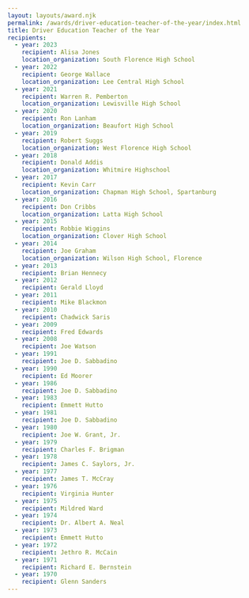 ```yaml
---
layout: layouts/award.njk
permalink: /awards/driver-education-teacher-of-the-year/index.html
title: Driver Education Teacher of the Year
recipients:
  - year: 2023
    recipient: Alisa Jones
    location_organization: South Florence High School
  - year: 2022
    recipient: George Wallace
    location_organization: Lee Central High School
  - year: 2021
    recipient: Warren R. Pemberton
    location_organization: Lewisville High School
  - year: 2020
    recipient: Ron Lanham
    location_organization: Beaufort High School
  - year: 2019
    recipient: Robert Suggs
    location_organization: West Florence High School
  - year: 2018
    recipient: Donald Addis
    location_organization: Whitmire Highschool
  - year: 2017
    recipient: Kevin Carr
    location_organization: Chapman High School, Spartanburg
  - year: 2016
    recipient: Don Cribbs
    location_organization: Latta High School
  - year: 2015
    recipient: Robbie Wiggins
    location_organization: Clover High School
  - year: 2014
    recipient: Joe Graham
    location_organization: Wilson High School, Florence
  - year: 2013
    recipient: Brian Hennecy
  - year: 2012
    recipient: Gerald Lloyd
  - year: 2011
    recipient: Mike Blackmon
  - year: 2010
    recipient: Chadwick Saris
  - year: 2009
    recipient: Fred Edwards
  - year: 2008
    recipient: Joe Watson
  - year: 1991
    recipient: Joe D. Sabbadino
  - year: 1990
    recipient: Ed Moorer
  - year: 1986
    recipient: Joe D. Sabbadino
  - year: 1983
    recipient: Emmett Hutto
  - year: 1981
    recipient: Joe D. Sabbadino
  - year: 1980
    recipient: Joe W. Grant, Jr.
  - year: 1979
    recipient: Charles F. Brigman
  - year: 1978
    recipient: James C. Saylors, Jr.
  - year: 1977
    recipient: James T. McCray
  - year: 1976
    recipient: Virginia Hunter
  - year: 1975
    recipient: Mildred Ward
  - year: 1974
    recipient: Dr. Albert A. Neal
  - year: 1973
    recipient: Emmett Hutto
  - year: 1972
    recipient: Jethro R. McCain
  - year: 1971
    recipient: Richard E. Bernstein
  - year: 1970
    recipient: Glenn Sanders
---
```


